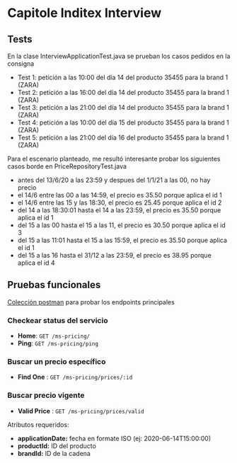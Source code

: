 # Capitole Inditex Interview

## Tests

En la clase InterviewApplicationTest.java se prueban los casos pedidos en la consigna

* Test 1: petición a las 10:00 del día 14 del producto 35455   para la brand 1 (ZARA)
* Test 2: petición a las 16:00 del día 14 del producto 35455   para la brand 1 (ZARA)
* Test 3: petición a las 21:00 del día 14 del producto 35455   para la brand 1 (ZARA)
* Test 4: petición a las 10:00 del día 15 del producto 35455   para la brand 1 (ZARA)
* Test 5: petición a las 21:00 del día 16 del producto 35455   para la brand 1 (ZARA)


Para el escenario planteado, me resultó interesante probar los siguientes casos borde en PriceRepositoryTest.java

* antes del 13/6/20 a las 23:59 y despues del 1/1/21 a las 00, no hay precio
* el 14/6 entre las 00 a las 14:59, el precio es 35.50 porque aplica el id 1
* el 14/6 entre las 15 y las 18:30, el precio es 25.45 porque aplica el id 2
* del 14 a las 18:30:01 hasta el 14 a las 23:59, el precio es 35.50 porque aplica el id 1
* del 15 a las 00 hasta el 15 a las 11, el precio es 30.50 porque aplica el id 3
* del 15 a las 11:01 hasta el 15 a las 15:59, el precio es 35.50 porque aplica el id 1
* del 15 a las 16 hasta el 31/12 a las 23:59, el precio es 38.95 porque aplica el id 4



## Pruebas funcionales

[Colección postman](https://www.getpostman.com/collections/681b60d69f842c4dcd05) para probar los endpoints principales

### Checkear status del servicio

* **Home**: `GET /ms-pricing/`
* **Ping**: `GET /ms-pricing/ping`


### Buscar un precio específico

* **Find One** : `GET /ms-pricing/prices/:id`


### Buscar precio vigente

* **Valid Price** : `GET /ms-pricing/prices/valid`

Atributos requeridos:

* **applicationDate:** fecha en formate ISO (ej: 2020-06-14T15:00:00)
* **productId:** ID del producto
* **brandId:** ID de la cadena



	